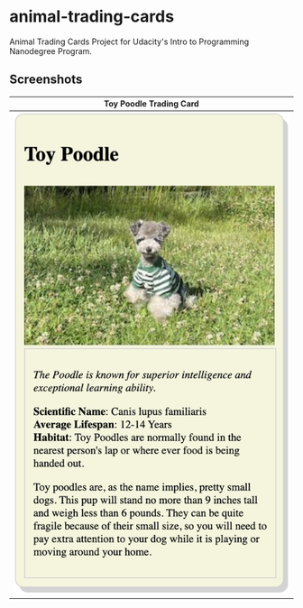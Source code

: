 # animal-trading-cards
Animal Trading Cards Project for Udacity's Intro to Programming Nanodegree Program.

## Screenshots

| Toy Poodle Trading Card |
| ----------------------- |
| ![Toy Poodle Trading Card](toy_poodle_card.png)
